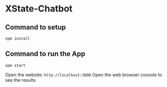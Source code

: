 # XState-Chatbot

## Command to setup

`
npm install
`

## Command to run the App

`
npm start
`

Open the website: `http://localhost:3000`
Open the web browser console to see the results

